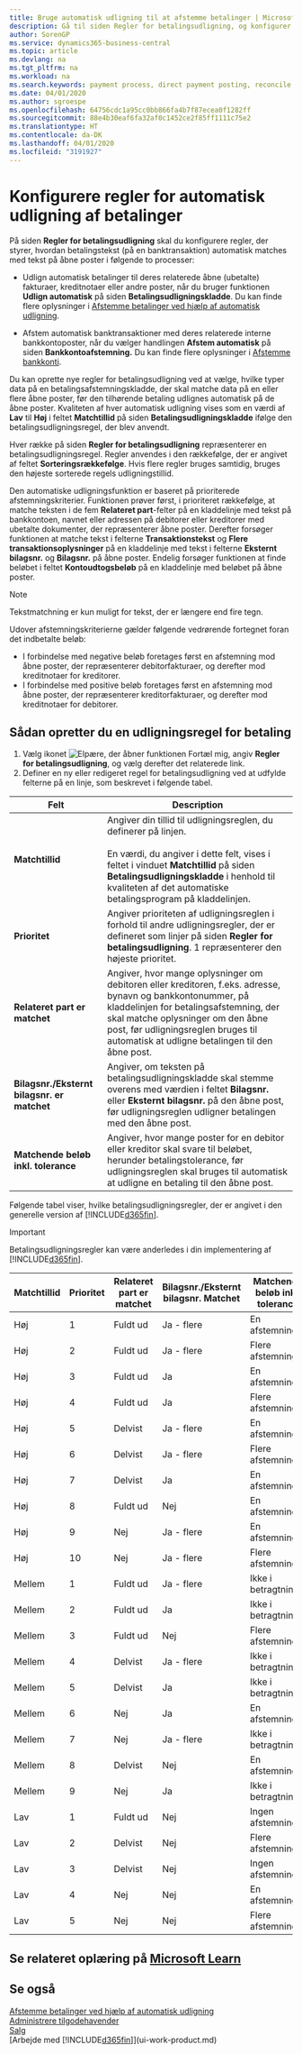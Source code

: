 ```yaml
---
title: Bruge automatisk udligning til at afstemme betalinger | Microsoft Docs
description: Gå til siden Regler for betalingsudligning, og konfigurer regler til at styre, hvordan betalinger/banktransaktioner skal udlignes automatisk til deres relaterede åbne poster, når du bruger funktionen Udlign automatisk på siden Betalingsudligningskladde.
author: SorenGP
ms.service: dynamics365-business-central
ms.topic: article
ms.devlang: na
ms.tgt_pltfrm: na
ms.workload: na
ms.search.keywords: payment process, direct payment posting, reconcile payment, expenses, cash receipts
ms.date: 04/01/2020
ms.author: sgroespe
ms.openlocfilehash: 64756cdc1a95cc0bb866fa4b7f87ecea0f1282ff
ms.sourcegitcommit: 88e4b30eaf6fa32af0c1452ce2f85ff1111c75e2
ms.translationtype: HT
ms.contentlocale: da-DK
ms.lasthandoff: 04/01/2020
ms.locfileid: "3191927"
---
```

# <a name="set-up-rules-for-automatic-application-of-payments"></a>Konfigurere regler for automatisk udligning af betalinger
På siden **Regler for betalingsudligning** skal du konfigurere regler, der styrer, hvordan betalingstekst (på en banktransaktion) automatisk matches med tekst på åbne poster i følgende to processer:
- Udlign automatisk betalinger til deres relaterede åbne (ubetalte) fakturaer, kreditnotaer eller andre poster, når du bruger funktionen **Udlign automatisk** på siden **Betalingsudligningskladde**. Du kan finde flere oplysninger i [Afstemme betalinger ved hjælp af automatisk udligning](receivables-how-reconcile-payments-auto-application.md).

- Afstem automatisk banktransaktioner med deres relaterede interne bankkontoposter, når du vælger handlingen **Afstem automatisk** på siden **Bankkontoafstemning.** Du kan finde flere oplysninger i [Afstemme bankkonti](bank-how-reconcile-bank-accounts-separately.md).

Du kan oprette nye regler for betalingsudligning ved at vælge, hvilke typer data på en betalingsafstemningskladde, der skal matche data på en eller flere åbne poster, før den tilhørende betaling udlignes automatisk på de åbne poster. Kvaliteten af hver automatisk udligning vises som en værdi af **Lav** til **Høj** i feltet **Matchtillid** på siden **Betalingsudligningskladde** ifølge den betalingsudligningsregel, der blev anvendt.

Hver række på siden **Regler for betalingsudligning** repræsenterer en betalingsudligningsregel. Regler anvendes i den rækkefølge, der er angivet af feltet **Sorteringsrækkefølge**. Hvis flere regler bruges samtidig, bruges den højeste sorterede regels udligningstillid.

Den automatiske udligningsfunktion er baseret på prioriterede afstemningskriterier. Funktionen prøver først, i prioriteret rækkefølge, at matche teksten i de fem **Relateret part**-felter på en kladdelinje med tekst på bankkontoen, navnet eller adressen på debitorer eller kreditorer med ubetalte dokumenter, der repræsenterer åbne poster. Derefter forsøger funktionen at matche tekst i felterne **Transaktionstekst** og **Flere transaktionsoplysninger** på en kladdelinje med tekst i felterne **Eksternt bilagsnr.** og **Bilagsnr.** på åbne poster. Endelig forsøger funktionen at finde beløbet i feltet **Kontoudtogsbeløb** på en kladdelinje med beløbet på åbne poster.

> [!NOTE]
> Tekstmatchning er kun muligt for tekst, der er længere end fire tegn.

Udover afstemningskriterierne gælder følgende vedrørende fortegnet foran det indbetalte beløb:

- I forbindelse med negative beløb foretages først en afstemning mod åbne poster, der repræsenterer debitorfakturaer, og derefter mod kreditnotaer for kreditorer.
- I forbindelse med positive beløb foretages først en afstemning mod åbne poster, der repræsenterer kreditorfakturaer, og derefter mod kreditnotaer for debitorer.

## <a name="to-set-up-a-payment-application-rule"></a>Sådan opretter du en udligningsregel for betaling
1. Vælg ikonet ![Elpære, der åbner funktionen Fortæl mig](media/ui-search/search_small.png "Fortæl mig, hvad du vil foretage dig"), angiv **Regler for betalingsudligning**, og vælg derefter det relaterede link.
2. Definer en ny eller redigeret regel for betalingsudligning ved at udfylde felterne på en linje, som beskrevet i følgende tabel.

|Felt|Description|
|-|-|
|**Matchtillid**|Angiver din tillid til udligningsreglen, du definerer på linjen. <br /></br>En værdi, du angiver i dette felt, vises i feltet i vinduet **Matchtillid** på siden **Betalingsudligningskladde** i henhold til kvaliteten af det automatiske betalingsprogram på kladdelinjen.|
|**Prioritet**|Angiver prioriteten af udligningsreglen i forhold til andre udligningsregler, der er defineret som linjer på siden **Regler for betalingsudligning**. 1 repræsenterer den højeste prioritet.|
|**Relateret part er matchet**|Angiver, hvor mange oplysninger om debitoren eller kreditoren, f.eks. adresse, bynavn og bankkontonummer, på kladdelinjen for betalingsafstemning, der skal matche oplysninger om den åbne post, før udligningsreglen bruges til automatisk at udligne betalingen til den åbne post.|
|**Bilagsnr./Eksternt bilagsnr. er matchet**|Angiver, om teksten på betalingsudligningskladde skal stemme overens med værdien i feltet **Bilagsnr.** eller **Eksternt bilagsnr.** på den åbne post, før udligningsreglen udligner betalingen med den åbne post.|
|**Matchende beløb inkl. tolerance**|Angiver, hvor mange poster for en debitor eller kreditor skal svare til beløbet, herunder betalingstolerance, før udligningsreglen skal bruges til automatisk at udligne en betaling til den åbne post.|

Følgende tabel viser, hvilke betalingsudligningsregler, der er angivet i den generelle version af [!INCLUDE[d365fin](includes/d365fin_md.md)].

> [!Important]
> Betalingsudligningsregler kan være anderledes i din implementering af [!INCLUDE[d365fin](includes/d365fin_md.md)].

| Matchtillid | Prioritet | Relateret part er matchet | Bilagsnr./Eksternt bilagsnr. Matchet | Matchende beløb inkl. tolerance |
|------------------|----------|-----------------------|--------------------------------|--------------------------------|
| Høj             | 1        | Fuldt ud                 | Ja - flere                 | En afstemning                      |
| Høj             | 2        | Fuldt ud                 | Ja - flere                 | Flere afstemninger               |
| Høj             | 3        | Fuldt ud                 | Ja                            | En afstemning                      |
| Høj             | 4        | Fuldt ud                 | Ja                            | Flere afstemninger               |
| Høj             | 5        | Delvist             | Ja - flere                 | En afstemning                      |
| Høj             | 6        | Delvist             | Ja - flere                 | Flere afstemninger               |
| Høj             | 7        | Delvist             | Ja                            | En afstemning                      |
| Høj             | 8        | Fuldt ud                 | Nej                             | En afstemning                      |
| Høj             | 9        | Nej                    | Ja - flere                 | En afstemning                      |
| Høj             | 10       | Nej                    | Ja - flere                 | Flere afstemninger               |
| Mellem           | 1        | Fuldt ud                 | Ja - flere                 | Ikke i betragtning                 |
| Mellem           | 2        | Fuldt ud                 | Ja                            | Ikke i betragtning                 |
| Mellem           | 3        | Fuldt ud                 | Nej                             | Flere afstemninger               |
| Mellem           | 4        | Delvist             | Ja - flere                 | Ikke i betragtning                 |
| Mellem           | 5        | Delvist             | Ja                            | Ikke i betragtning                 |
| Mellem           | 6        | Nej                    | Ja                            | En afstemning                      |
| Mellem           | 7        | Nej                    | Ja - flere                   | Ikke i betragtning                 |
| Mellem           | 8        | Delvist             | Nej                             | En afstemning                      |
| Mellem           | 9        | Nej                    | Ja                            | Ikke i betragtning                 |
| Lav              | 1        | Fuldt ud                 | Nej                             | Ingen afstemninger                     |
| Lav              | 2        | Delvist             | Nej                             | Flere afstemninger               |
| Lav              | 3        | Delvist             | Nej                             | Ingen afstemninger                     |
| Lav              | 4        | Nej                    | Nej                             | En afstemning                      |
| Lav              | 5        | Nej                    | Nej                             | Flere afstemninger               |

## <a name="see-related-training-at-microsoft-learn"></a>Se relateret oplæring på [Microsoft Learn](/learn/modules/reconciliation-journals-dynamics-365-business-central/index)

## <a name="see-also"></a>Se også
[Afstemme betalinger ved hjælp af automatisk udligning](receivables-how-reconcile-payments-auto-application.md)  
[Administrere tilgodehavender](receivables-manage-receivables.md)  
[Salg](sales-manage-sales.md)  
[Arbejde med [!INCLUDE[d365fin](includes/d365fin_md.md)]](ui-work-product.md)
